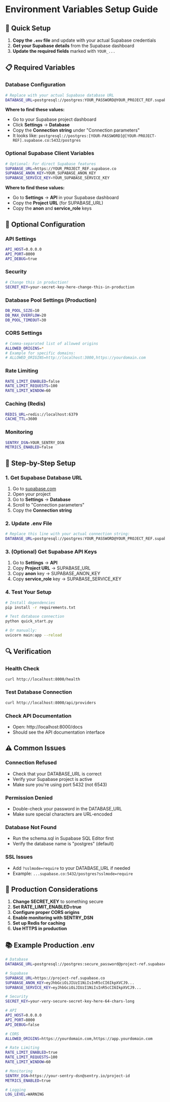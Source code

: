 # Environment Variables Setup Guide

## 🚀 Quick Setup

1. **Copy the `.env` file** and update with your actual Supabase credentials
2. **Get your Supabase details** from the Supabase dashboard
3. **Update the required fields** marked with `YOUR_...`

## 📋 Required Variables

### Database Configuration
```bash
# Replace with your actual Supabase database URL
DATABASE_URL=postgresql://postgres:YOUR_PASSWORD@YOUR_PROJECT_REF.supabase.co:5432/postgres
```

**Where to find these values:**
- Go to your Supabase project dashboard
- Click **Settings** → **Database**
- Copy the **Connection string** under "Connection parameters"
- It looks like: `postgresql://postgres:[YOUR-PASSWORD]@[YOUR-PROJECT-REF].supabase.co:5432/postgres`

### Optional Supabase Client Variables
```bash
# Optional: For direct Supabase features
SUPABASE_URL=https://YOUR_PROJECT_REF.supabase.co
SUPABASE_ANON_KEY=YOUR_SUPABASE_ANON_KEY
SUPABASE_SERVICE_KEY=YOUR_SUPABASE_SERVICE_KEY
```

**Where to find these values:**
- Go to **Settings** → **API** in your Supabase dashboard
- Copy the **Project URL** (for SUPABASE_URL)
- Copy the **anon** and **service_role** keys

## 🔧 Optional Configuration

### API Settings
```bash
API_HOST=0.0.0.0
API_PORT=8000
API_DEBUG=true
```

### Security
```bash
# Change this in production!
SECRET_KEY=your-secret-key-here-change-this-in-production
```

### Database Pool Settings (Production)
```bash
DB_POOL_SIZE=10
DB_MAX_OVERFLOW=20
DB_POOL_TIMEOUT=30
```

### CORS Settings
```bash
# Comma-separated list of allowed origins
ALLOWED_ORIGINS=*
# Example for specific domains:
# ALLOWED_ORIGINS=http://localhost:3000,https://yourdomain.com
```

### Rate Limiting
```bash
RATE_LIMIT_ENABLED=false
RATE_LIMIT_REQUESTS=100
RATE_LIMIT_WINDOW=60
```

### Caching (Redis)
```bash
REDIS_URL=redis://localhost:6379
CACHE_TTL=3600
```

### Monitoring
```bash
SENTRY_DSN=YOUR_SENTRY_DSN
METRICS_ENABLED=false
```

## 🎯 Step-by-Step Setup

### 1. Get Supabase Database URL
1. Go to [supabase.com](https://supabase.com)
2. Open your project
3. Go to **Settings** → **Database**
4. Scroll to "Connection parameters"
5. Copy the **Connection string**

### 2. Update .env File
```bash
# Replace this line with your actual connection string:
DATABASE_URL=postgresql://postgres:YOUR_PASSWORD@YOUR_PROJECT_REF.supabase.co:5432/postgres
```

### 3. (Optional) Get Supabase API Keys
1. Go to **Settings** → **API**
2. Copy **Project URL** → SUPABASE_URL
3. Copy **anon** key → SUPABASE_ANON_KEY
4. Copy **service_role** key → SUPABASE_SERVICE_KEY

### 4. Test Your Setup
```bash
# Install dependencies
pip install -r requirements.txt

# Test database connection
python quick_start.py

# Or manually:
uvicorn main:app --reload
```

## 🔍 Verification

### Health Check
```bash
curl http://localhost:8000/health
```

### Test Database Connection
```bash
curl http://localhost:8000/api/providers
```

### Check API Documentation
- Open: http://localhost:8000/docs
- Should see the API documentation interface

## ⚠️ Common Issues

### Connection Refused
- Check that your DATABASE_URL is correct
- Verify your Supabase project is active
- Make sure you're using port 5432 (not 6543)

### Permission Denied
- Double-check your password in the DATABASE_URL
- Make sure special characters are URL-encoded

### Database Not Found
- Run the schema.sql in Supabase SQL Editor first
- Verify the database name is "postgres" (default)

### SSL Issues
- Add `?sslmode=require` to your DATABASE_URL if needed
- Example: `...supabase.co:5432/postgres?sslmode=require`

## 🚀 Production Considerations

1. **Change SECRET_KEY** to something secure
2. **Set RATE_LIMIT_ENABLED=true**
3. **Configure proper CORS origins**
4. **Enable monitoring with SENTRY_DSN**
5. **Set up Redis for caching**
6. **Use HTTPS in production**

## 📚 Example Production .env

```bash
# Database
DATABASE_URL=postgresql://postgres:secure_password@project-ref.supabase.co:5432/postgres?sslmode=require

# Supabase
SUPABASE_URL=https://project-ref.supabase.co
SUPABASE_ANON_KEY=eyJhbGciOiJIUzI1NiIsInR5cCI6IkpXVCJ9...
SUPABASE_SERVICE_KEY=eyJhbGciOiJIUzI1NiIsInR5cCI6IkpXVCJ9...

# Security
SECRET_KEY=your-very-secure-secret-key-here-64-chars-long

# API
API_HOST=0.0.0.0
API_PORT=8000
API_DEBUG=false

# CORS
ALLOWED_ORIGINS=https://yourdomain.com,https://app.yourdomain.com

# Rate Limiting
RATE_LIMIT_ENABLED=true
RATE_LIMIT_REQUESTS=100
RATE_LIMIT_WINDOW=60

# Monitoring
SENTRY_DSN=https://your-sentry-dsn@sentry.io/project-id
METRICS_ENABLED=true

# Logging
LOG_LEVEL=WARNING
```
